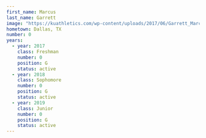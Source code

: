 ```yaml
---
first_name: Marcus
last_name: Garrett
image: "https://kuathletics.com/wp-content/uploads/2017/06/Garrett_Marcus_06232017-745x1024.jpg"
hometown: Dallas, TX
number: 0
years:
  - year: 2017
    class: Freshman
    number: 0
    position: G
    status: active
  - year: 2018
    class: Sophomore
    number: 0
    position: G
    status: active
  - year: 2019
    class: Junior
    number: 0
    position: G
    status: active
---
```

